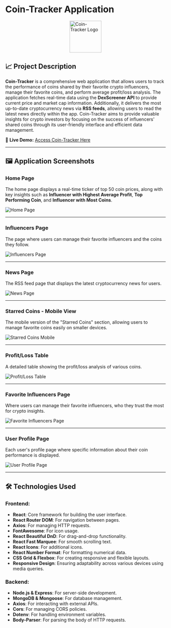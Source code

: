 # Coin-Tracker Application

<img src="./src/assets/logo.png" alt="Coin-Tracker Logo" width="100" style="margin-left: auto; margin-right: auto; display: block;" />

## 📈 Project Description

**Coin-Tracker** is a comprehensive web application that allows users to track the performance of coins shared by their favorite crypto influencers, manage their favorite coins, and perform average profit/loss analysis. The application fetches real-time data using the **DexScreener API** to provide current price and market cap information. Additionally, it delivers the most up-to-date cryptocurrency news via **RSS feeds**, allowing users to read the latest news directly within the app. Coin-Tracker aims to provide valuable insights for crypto investors by focusing on the success of influencers' shared coins through its user-friendly interface and efficient data management.

🔗 **Live Demo:** [Access Coin-Tracker Here](https://cointracker-canozgen.netlify.app/)

---

## 🖼️ Application Screenshots

### **Home Page**
The home page displays a real-time ticker of top 50 coin prices, along with key insights such as **Influencer with Highest Average Profit**, **Top Performing Coin**, and **Influencer with Most Coins**.

![Home Page](./screenshots/home.PNG)


---

### **Influencers Page**
The page where users can manage their favorite influencers and the coins they follow.

![Influencers Page](./screenshots/Influencers.PNG)

---

### **News Page**
The RSS feed page that displays the latest cryptocurrency news for users.

![News Page](./screenshots/news.PNG)

---

### **Starred Coins - Mobile View**
The mobile version of the "Starred Coins" section, allowing users to manage favorite coins easily on smaller devices.

![Starred Coins Mobile](./screenshots/star-coins-mobile.PNG)

---

### **Profit/Loss Table**
A detailed table showing the profit/loss analysis of various coins.

![Profit/Loss Table](./screenshots/profit-loss-table.PNG)

---

### **Favorite Influencers Page**
Where users can manage their favorite influencers, who they trust the most for crypto insights.

![Favorite Influencers Page](./screenshots/favorite-influencers-mobile.PNG)

---

### **User Profile Page**
Each user's profile page where specific information about their coin performance is displayed.

![User Profile Page](./screenshots/user-page.PNG)

---

## 🛠️ Technologies Used

### **Frontend:**
- **React**: Core framework for building the user interface.
- **React Router DOM**: For navigation between pages.
- **Axios**: For managing HTTP requests.
- **FontAwesome**: For icon usage.
- **React Beautiful DnD**: For drag-and-drop functionality.
- **React Fast Marquee**: For smooth scrolling text.
- **React Icons**: For additional icons.
- **React Number Format**: For formatting numerical data.
- **CSS Grid & Flexbox**: For creating responsive and flexible layouts.
- **Responsive Design**: Ensuring adaptability across various devices using media queries.

### **Backend:**
- **Node.js & Express**: For server-side development.
- **MongoDB & Mongoose**: For database management.
- **Axios**: For interacting with external APIs.
- **Cors**: For managing CORS policies.
- **Dotenv**: For handling environment variables.
- **Body-Parser**: For parsing the body of HTTP requests.